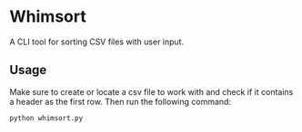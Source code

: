 # Whimsort

A CLI tool for sorting CSV files with user input.

## Usage

Make sure to create or locate a csv file to work with and check if it contains a header as the first row. Then run the following command:

```bash
python whimsort.py
```
